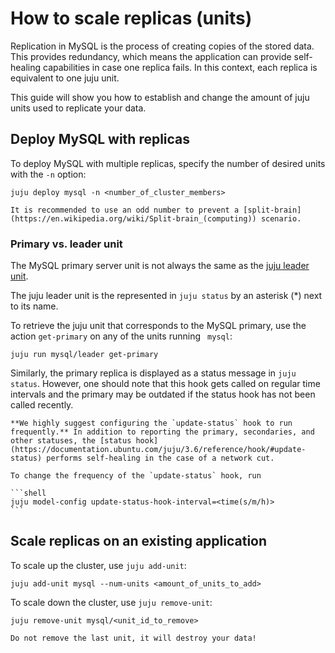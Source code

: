 # How to scale replicas (units)

Replication in MySQL is the process of creating copies of the stored data. This provides redundancy, which means the application can provide self-healing capabilities in case one replica fails. In this context, each replica is equivalent to one juju unit.

This guide will show you how to establish and change the amount of juju units used to replicate your data. 

## Deploy MySQL with replicas

To deploy MySQL with multiple replicas, specify the number of desired units with the `-n` option:

```shell
juju deploy mysql -n <number_of_cluster_members>
```

```{tip}
It is recommended to use an odd number to prevent a [split-brain](https://en.wikipedia.org/wiki/Split-brain_(computing)) scenario.
```

### Primary vs. leader unit 

The MySQL primary server unit is not always the same as the [juju leader unit](https://juju.is/docs/juju/leader).

The juju leader unit is the represented in `juju status` by an asterisk (*) next to its name. 

To retrieve the juju unit that corresponds to the MySQL primary, use the action `get-primary` on any of the units running ` mysql`:

```shell
juju run mysql/leader get-primary
```

Similarly, the primary replica is displayed as a status message in `juju status`. However, one should note that this hook gets called on regular time intervals and the primary may be outdated if the status hook has not been called recently.

````{note}
**We highly suggest configuring the `update-status` hook to run frequently.** In addition to reporting the primary, secondaries, and other statuses, the [status hook](https://documentation.ubuntu.com/juju/3.6/reference/hook/#update-status) performs self-healing in the case of a network cut. 

To change the frequency of the `update-status` hook, run

```shell
juju model-config update-status-hook-interval=<time(s/m/h)>
```
````

## Scale replicas on an existing application

To scale up the cluster, use `juju add-unit`:

```shell
juju add-unit mysql --num-units <amount_of_units_to_add>
```

To scale down the cluster, use `juju remove-unit`:

```shell
juju remove-unit mysql/<unit_id_to_remove>
```

```{attention}
Do not remove the last unit, it will destroy your data!
```

